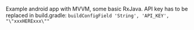Example android app with MVVM, some basic RxJava. API key has to be replaced in build.gradle: `buildConfigField 'String', 'API_KEY', "\"xxxHERExxx\""`
